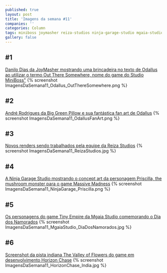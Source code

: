 ```yaml
---
published: true
layout: post
title: 'Imagens da semana #11'
companies: ''
categories: Column
tags: miniboss joymasher reiza-studios ninja-garage-studio mgaia-studio big-green-pillow aquiris-game-studio imagens-da-semana coluna
gallery: false
---
```

## #1
[Danilo Dias da JoyMasher mostrando uma brincadeira no texto de Odallus ao utilizar o termo Out There Somewhere, nome do game do Studio MiniBoss"](https://twitter.com/Danilo_Noites/status/60829012477494886)
{% screenshot ImagensDaSemana11_Odallus_OutThereSomewhere.png %}

## #2
[André Rodrigues da Big Green Pillow e sua fantástica fan art de Odallus](https://twitter.com/deds_rodrigues/status/60830036458517299)
{% screenshot ImagensDaSemana11_OdallusFanArt.png %}

## #3
[Novos renders sendo trabalhados pela equipe da Reiza Studios](https://twitter.com/ReizaStudios/status/60858426514042060)
{% screenshot ImagensDaSemana11_ReizaStudios.jpg %}

## #4
[A Ninja Garage Studio mostrando o concept art da personagem Priscilla, the mushroom monster para o game Massive Madness](https://twitter.com/Ninja_Garage/status/60897524521148416)
{% screenshot ImagensDaSemana11_NinjaGarage_Priscilla.png %}

## #5
[Os personagens do game Tiny Empire da Mgaia Studio comemorando o Dia dos Namorados](https://twitter.com/mgaiastudio/status/60949836833581056)
{% screenshot ImagensDaSemana11_MgaiaStudio_DiaDosNamorados.jpg %}

## #6
[Screenshot da pista indiana The Valley of Flowers do game em desenvolvimento Horizon Chase](https://twitter.com/Horizon_Chase/status/60975960647521484)
{% screenshot ImagensDaSemana11_HorizonChase_India.jpg %}